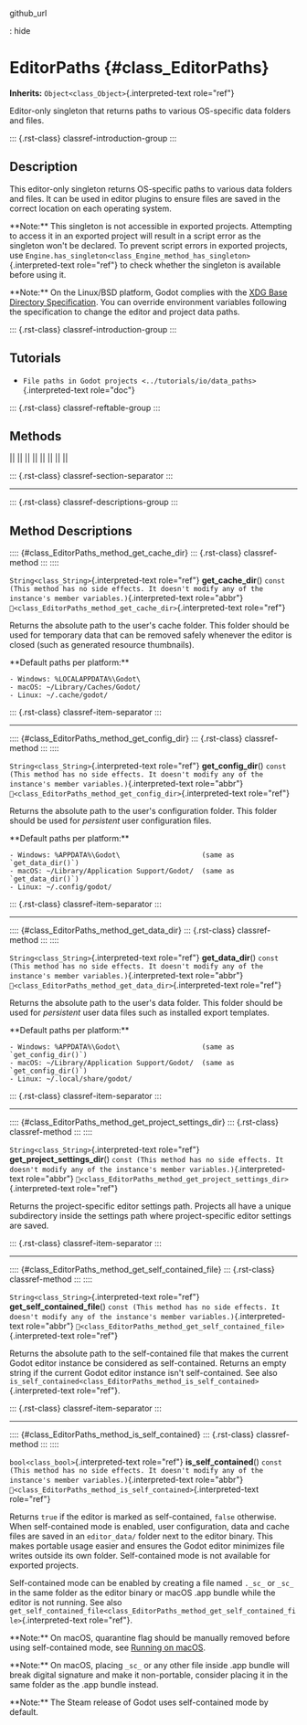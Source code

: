 github_url

:   hide

# EditorPaths {#class_EditorPaths}

**Inherits:** `Object<class_Object>`{.interpreted-text role="ref"}

Editor-only singleton that returns paths to various OS-specific data
folders and files.

::: {.rst-class}
classref-introduction-group
:::

## Description

This editor-only singleton returns OS-specific paths to various data
folders and files. It can be used in editor plugins to ensure files are
saved in the correct location on each operating system.

\*\*Note:\*\* This singleton is not accessible in exported projects.
Attempting to access it in an exported project will result in a script
error as the singleton won\'t be declared. To prevent script errors in
exported projects, use
`Engine.has_singleton<class_Engine_method_has_singleton>`{.interpreted-text
role="ref"} to check whether the singleton is available before using it.

\*\*Note:\*\* On the Linux/BSD platform, Godot complies with the [XDG
Base Directory
Specification](https://specifications.freedesktop.org/basedir-spec/basedir-spec-latest.html).
You can override environment variables following the specification to
change the editor and project data paths.

::: {.rst-class}
classref-introduction-group
:::

## Tutorials

- `File paths in Godot projects <../tutorials/io/data_paths>`{.interpreted-text
  role="doc"}

::: {.rst-class}
classref-reftable-group
:::

## Methods

||
||
||
||
||
||
||
||

::: {.rst-class}
classref-section-separator
:::

------------------------------------------------------------------------

::: {.rst-class}
classref-descriptions-group
:::

## Method Descriptions

:::: {#class_EditorPaths_method_get_cache_dir}
::: {.rst-class}
classref-method
:::
::::

`String<class_String>`{.interpreted-text role="ref"} **get_cache_dir**()
`const (This method has no side effects. It doesn't modify any of the instance's member variables.)`{.interpreted-text
role="abbr"}
`🔗<class_EditorPaths_method_get_cache_dir>`{.interpreted-text
role="ref"}

Returns the absolute path to the user\'s cache folder. This folder
should be used for temporary data that can be removed safely whenever
the editor is closed (such as generated resource thumbnails).

\*\*Default paths per platform:\*\*

``` text
- Windows: %LOCALAPPDATA%\Godot\
- macOS: ~/Library/Caches/Godot/
- Linux: ~/.cache/godot/
```

::: {.rst-class}
classref-item-separator
:::

------------------------------------------------------------------------

:::: {#class_EditorPaths_method_get_config_dir}
::: {.rst-class}
classref-method
:::
::::

`String<class_String>`{.interpreted-text role="ref"}
**get_config_dir**()
`const (This method has no side effects. It doesn't modify any of the instance's member variables.)`{.interpreted-text
role="abbr"}
`🔗<class_EditorPaths_method_get_config_dir>`{.interpreted-text
role="ref"}

Returns the absolute path to the user\'s configuration folder. This
folder should be used for *persistent* user configuration files.

\*\*Default paths per platform:\*\*

``` text
- Windows: %APPDATA%\Godot\                    (same as `get_data_dir()`)
- macOS: ~/Library/Application Support/Godot/  (same as `get_data_dir()`)
- Linux: ~/.config/godot/
```

::: {.rst-class}
classref-item-separator
:::

------------------------------------------------------------------------

:::: {#class_EditorPaths_method_get_data_dir}
::: {.rst-class}
classref-method
:::
::::

`String<class_String>`{.interpreted-text role="ref"} **get_data_dir**()
`const (This method has no side effects. It doesn't modify any of the instance's member variables.)`{.interpreted-text
role="abbr"}
`🔗<class_EditorPaths_method_get_data_dir>`{.interpreted-text
role="ref"}

Returns the absolute path to the user\'s data folder. This folder should
be used for *persistent* user data files such as installed export
templates.

\*\*Default paths per platform:\*\*

``` text
- Windows: %APPDATA%\Godot\                    (same as `get_config_dir()`)
- macOS: ~/Library/Application Support/Godot/  (same as `get_config_dir()`)
- Linux: ~/.local/share/godot/
```

::: {.rst-class}
classref-item-separator
:::

------------------------------------------------------------------------

:::: {#class_EditorPaths_method_get_project_settings_dir}
::: {.rst-class}
classref-method
:::
::::

`String<class_String>`{.interpreted-text role="ref"}
**get_project_settings_dir**()
`const (This method has no side effects. It doesn't modify any of the instance's member variables.)`{.interpreted-text
role="abbr"}
`🔗<class_EditorPaths_method_get_project_settings_dir>`{.interpreted-text
role="ref"}

Returns the project-specific editor settings path. Projects all have a
unique subdirectory inside the settings path where project-specific
editor settings are saved.

::: {.rst-class}
classref-item-separator
:::

------------------------------------------------------------------------

:::: {#class_EditorPaths_method_get_self_contained_file}
::: {.rst-class}
classref-method
:::
::::

`String<class_String>`{.interpreted-text role="ref"}
**get_self_contained_file**()
`const (This method has no side effects. It doesn't modify any of the instance's member variables.)`{.interpreted-text
role="abbr"}
`🔗<class_EditorPaths_method_get_self_contained_file>`{.interpreted-text
role="ref"}

Returns the absolute path to the self-contained file that makes the
current Godot editor instance be considered as self-contained. Returns
an empty string if the current Godot editor instance isn\'t
self-contained. See also
`is_self_contained<class_EditorPaths_method_is_self_contained>`{.interpreted-text
role="ref"}.

::: {.rst-class}
classref-item-separator
:::

------------------------------------------------------------------------

:::: {#class_EditorPaths_method_is_self_contained}
::: {.rst-class}
classref-method
:::
::::

`bool<class_bool>`{.interpreted-text role="ref"} **is_self_contained**()
`const (This method has no side effects. It doesn't modify any of the instance's member variables.)`{.interpreted-text
role="abbr"}
`🔗<class_EditorPaths_method_is_self_contained>`{.interpreted-text
role="ref"}

Returns `true` if the editor is marked as self-contained, `false`
otherwise. When self-contained mode is enabled, user configuration, data
and cache files are saved in an `editor_data/` folder next to the editor
binary. This makes portable usage easier and ensures the Godot editor
minimizes file writes outside its own folder. Self-contained mode is not
available for exported projects.

Self-contained mode can be enabled by creating a file named `._sc_` or
`_sc_` in the same folder as the editor binary or macOS .app bundle
while the editor is not running. See also
`get_self_contained_file<class_EditorPaths_method_get_self_contained_file>`{.interpreted-text
role="ref"}.

\*\*Note:\*\* On macOS, quarantine flag should be manually removed
before using self-contained mode, see [Running on
macOS](https://docs.godotengine.org/en/stable/tutorials/export/running_on_macos.html).

\*\*Note:\*\* On macOS, placing `_sc_` or any other file inside .app
bundle will break digital signature and make it non-portable, consider
placing it in the same folder as the .app bundle instead.

\*\*Note:\*\* The Steam release of Godot uses self-contained mode by
default.
